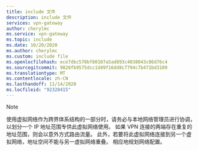 ```yaml
---
title: include 文件
description: include 文件
services: vpn-gateway
author: cherylmc
ms.service: vpn-gateway
ms.topic: include
ms.date: 10/20/2020
ms.author: cherylmc
ms.custom: include file
ms.openlocfilehash: ece7dbc570bf80107a5ad893c4038043c86d76c4
ms.sourcegitcommit: 9826fb9575dcc1d49f16dd8c7794c7b471bd3109
ms.translationtype: MT
ms.contentlocale: zh-CN
ms.lasthandoff: 11/14/2020
ms.locfileid: "92328415"
---
```

>[!NOTE]
>使用虚拟网络作为跨界体系结构的一部分时，请务必与本地网络管理员进行协调，以划分一个 IP 地址范围专供此虚拟网络使用。 如果 VPN 连接的两端存在重复的地址范围，则会以意外方式路由流量。 此外，若要将此虚拟网络连接到另一个虚拟网络，地址空间不能与另一虚拟网络重叠。 相应地规划网络配置。
>
>
